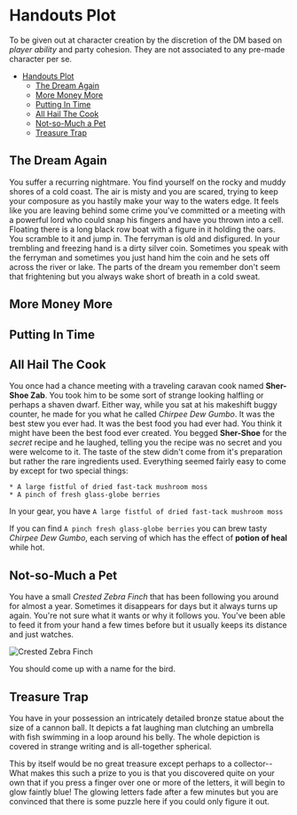 # Handouts Plot

To be given out at character creation by the discretion of the DM based on _player ability_ and party cohesion.  They are not associated to any pre-made character per se.

<!-- TOC -->

- [Handouts Plot](#handouts-plot)
    - [The Dream Again](#the-dream-again)
    - [More Money More](#more-money-more)
    - [Putting In Time](#putting-in-time)
    - [All Hail The Cook](#all-hail-the-cook)
    - [Not-so-Much a Pet](#not-so-much-a-pet)
    - [Treasure Trap](#treasure-trap)

<!-- /TOC -->

## The Dream Again

You suffer a recurring nightmare.  You find yourself on the rocky and muddy shores of a cold coast.  The air is misty and you are scared, trying to keep your composure as you hastily make your way to the waters edge.  It feels like you are leaving behind some crime you've committed or a meeting with a powerful lord who could snap his fingers and have you thrown into a cell.  Floating there is a long black row boat with a figure in it holding the oars.  You scramble to it and jump in.  The ferryman is old and disfigured.  In your trembling and freezing hand is a dirty silver coin.  Sometimes you speak with the ferryman and sometimes you just hand him the coin and he sets off across the river or lake.  The parts of the dream you remember don't seem that frightening but you always wake short of breath in a cold sweat.

## More Money More

## Putting In Time

## All Hail The Cook

You once had a chance meeting with a traveling caravan cook named **Sher-Shoe Zab**.  You took him to be some sort of strange looking halfling or perhaps a shaven dwarf.  Either way, while you sat at his makeshift buggy counter, he made for you what he called _Chirpee Dew Gumbo_.  It was the best stew you ever had.  It was the best food you had ever had.  You think it might have been the best food ever created.  You begged **Sher-Shoe** for the _secret_ recipe and he laughed, telling you the recipe was no secret and you were welcome to it.  The taste of the stew didn't come from it's preparation but rather the rare ingredients used.  Everything seemed fairly easy to come by except for two special things:

```Recipe
* A large fistful of dried fast-tack mushroom moss
* A pinch of fresh glass-globe berries
```

In your gear, you have `A large fistful of dried fast-tack mushroom moss`

If you can find `A pinch fresh glass-globe berries` you can brew tasty _Chirpee Dew Gumbo_, each serving of which has the effect of **potion of heal** while hot.

## Not-so-Much a Pet

You have a small _Crested Zebra Finch_ that has been following you around for almost a year.  Sometimes it disappears for days but it always turns up again.  You're not sure what it wants or why it follows you.  You've been able to feed it from your hand a few times before but it usually keeps its distance and just watches.

![Crested Zebra Finch](http://www.efinch.com/birdpix3/bbcrest.jpg)

You should come up with a name for the bird.

## Treasure Trap

You have in your possession an intricately detailed bronze statue about the size of a cannon ball. It depicts a fat laughing man clutching an umbrella with fish swimming in a loop around his belly. The whole depiction is covered in strange writing and is all-together spherical.

This by itself would be no great treasure except perhaps to a collector--What makes this such a prize to you is that you discovered quite on your own that if you press a finger over one or more of the letters, it will begin to glow faintly blue!  The glowing letters fade after a few minutes but you are convinced that there is some puzzle here if you could only figure it out.
